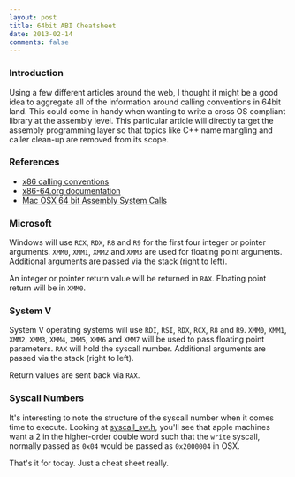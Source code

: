 ```yaml
---
layout: post
title: 64bit ABI Cheatsheet
date: 2013-02-14
comments: false
---
```


### Introduction

Using a few different articles around the web, I thought it might be a good idea to aggregate all of the information around calling conventions in 64bit land. This could come in handy when wanting to write a cross OS compliant library at the assembly level. This particular article will directly target the assembly programming layer so that topics like C++ name mangling and caller clean-up are removed from its scope.

### References

* [x86 calling conventions](http://en.wikipedia.org/wiki/X86_calling_conventions)
* [x86-64.org documentation](http://www.x86-64.org/documentation/)
* [Mac OSX 64 bit Assembly System Calls](http://thexploit.com/secdev/mac-os-x-64-bit-assembly-system-calls/)

### Microsoft

Windows will use `RCX`, `RDX`, `R8` and `R9` for the first four integer or pointer arguments. `XMM0`, `XMM1`, `XMM2` and `XMM3` are used for floating point arguments. Additional arguments are passed via the stack (right to left).

An integer or pointer return value will be returned in `RAX`. Floating point return will be in `XMM0`.

### System V

System V operating systems will use `RDI`, `RSI`, `RDX`, `RCX`, `R8` and `R9`. `XMM0`, `XMM1`, `XMM2`, `XMM3`, `XMM4`, `XMM5`, `XMM6` and `XMM7` will be used to pass floating point parameters. `RAX` will hold the syscall number. Additional arguments are passed via the stack (right to left).

Return values are sent back via `RAX`.

### Syscall Numbers

It's interesting to note the structure of the syscall number when it comes time to execute. Looking at [syscall_sw.h](http://www.opensource.apple.com/source/xnu/xnu-792.13.8/osfmk/mach/i386/syscall_sw.h), you'll see that apple machines want a 2 in the higher-order double word such that the `write` syscall, normally passed as `0x04` would be passed as `0x2000004` in OSX.

That's it for today. Just a cheat sheet really.
